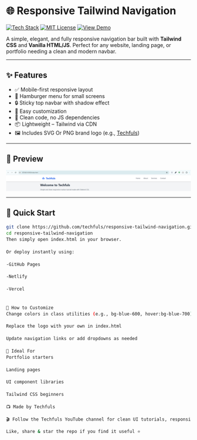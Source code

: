 # 🌐 Responsive Tailwind Navigation

[![Tech Stack](https://img.shields.io/badge/Built%20With-HTML%20%7C%20Tailwind%20CSS%20%7C%20JS-blue)](https://tailwindcss.com/)
[![MIT License](https://img.shields.io/github/license/techfuls/responsive-tailwind-navigation)](LICENSE)
[![View Demo](https://img.shields.io/badge/Live-Demo-blueviolet?logo=github)](#preview)

A simple, elegant, and fully responsive navigation bar built with **Tailwind CSS** and **Vanilla HTML/JS**. Perfect for any website, landing page, or portfolio needing a clean and modern navbar.

---

## ✨ Features

- ✅ Mobile-first responsive layout
- 🍔 Hamburger menu for small screens
- 🔒 Sticky top navbar with shadow effect
- 🧩 Easy customization
- 🧼 Clean code, no JS dependencies
- 📦 Lightweight – Tailwind via CDN
- 🖼️ Includes SVG Or PNG brand logo (e.g., [Techfuls](https://www.youtube.com/@techfuls))

---

## 📸 Preview

<img src="./assets/web.PNG" alt="Navbar Demo Screenshot" width="800"/>

---

## 🚀 Quick Start

```bash
git clone https://github.com/techfuls/responsive-tailwind-navigation.git
cd responsive-tailwind-navigation
Then simply open index.html in your browser.

Or deploy instantly using:

-GitHub Pages

-Netlify

-Vercel


🧪 How to Customize
Change colors in class utilities (e.g., bg-blue-600, hover:bg-blue-700)

Replace the logo with your own in index.html

Update navigation links or add dropdowns as needed

🧠 Ideal For
Portfolio starters

Landing pages

UI component libraries

Tailwind CSS beginners

📺 Made by Techfuls

🎬 Follow the Techfuls YouTube channel for clean UI tutorials, responsive components, and HTML/CSS/JS hacks with relaxing lofi vibes — no talking, just code.

Like, share & star the repo if you find it useful ⭐

